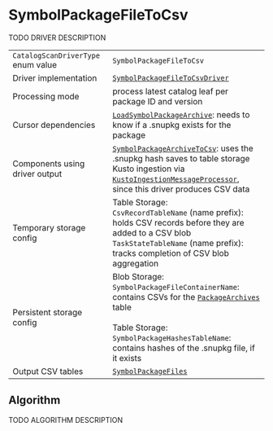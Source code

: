 # SymbolPackageFileToCsv

TODO DRIVER DESCRIPTION

|                                    |                                                                                                                                                                                                                                                                                                       |
| ---------------------------------- | ----------------------------------------------------------------------------------------------------------------------------------------------------------------------------------------------------------------------------------------------------------------------------------------------------- |
| `CatalogScanDriverType` enum value | `SymbolPackageFileToCsv`                                                                                                                                                                                                                                                                              |
| Driver implementation              | [`SymbolPackageFileToCsvDriver`](../../src/Worker.Logic/Drivers/SymbolPackageFileToCsv/SymbolPackageFileToCsvDriver.cs)                                                                                                                                                                               |
| Processing mode                    | process latest catalog leaf per package ID and version                                                                                                                                                                                                                                                |
| Cursor dependencies                | [`LoadSymbolPackageArchive`](LoadSymbolPackageArchive.md): needs to know if a .snupkg exists for the package                                                                                                                                                                                          |
| Components using driver output     | [`SymbolPackageArchiveToCsv`](SymbolPackageArchiveToCsv.md): uses the .snupkg hash saves to table storage<br />Kusto ingestion via [`KustoIngestionMessageProcessor`](../../src/Worker.Logic/MessageProcessors/KustoIngestion/KustoIngestionMessageProcessor.cs), since this driver produces CSV data |
| Temporary storage config           | Table Storage:<br />`CsvRecordTableName` (name prefix): holds CSV records before they are added to a CSV blob<br />`TaskStateTableName` (name prefix): tracks completion of CSV blob aggregation                                                                                                      |
| Persistent storage config          | Blob Storage:<br />`SymbolPackageFileContainerName`: contains CSVs for the [`PackageArchives`](../tables/SymbolPackageFiles.md) table<br /><br />Table Storage:<br />`SymbolPackageHashesTableName`: contains hashes of the .snupkg file, if it exists                                                |
| Output CSV tables                  | [`SymbolPackageFiles`](../tables/SymbolPackageFiles.md)                                                                                                                                                                                                                                               |

## Algorithm

TODO ALGORITHM DESCRIPTION
